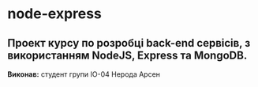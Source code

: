 # node-express

## Проект курсу по розробці back-end сервісів, з використанням NodeJS, Express та MongoDB.

**Виконав:** студент групи ІО-04 Нерода Арсен




